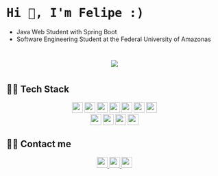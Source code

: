 <h1 align="left"> <samp> Hi 👋, I'm Felipe :) </h1> 
  
<!-- <p align="center"> 
I am a student of Software Engineering at the Federal University of Amazonas in Brazil, where I am a Junior Fellow in Research Initiation in the area of Data Science and Machine Learning. As an academic and future technology professional, I seek to improve my skills as a data scientist to contribute to DS communities. I'm passionate about technology also develop native Android apps using Kotlin
</p> -->
  
- Java Web Student with Spring Boot
- Software Engineering Student at the Federal University of Amazonas

</br>

<div id="main" align="center">
    <img 
        src="https://github-readme-stats.vercel.app/api?username=assuncaofelipe&hide=stars,contribs&count_private=true&show_icons=true"
        style="height: auto; margin-left: 20px; margin-right: 20px; padding: 10px;"/>
</div>

## 👨‍💻 Tech Stack

<section align="center"  >
    <img src="https://img.shields.io/badge/Java-007396?style=flat-square&logo=Java&logoColor=white" height="25"/>
    <img src="https://img.shields.io/badge/Javascript-ffb13b?style=flat-square&logo=javascript&logoColor=white" height="25"/>
    <img src="https://img.shields.io/badge/Python-3766AB?style=flat-square&logo=Python&logoColor=white" height="25"/>
    <img src="https://img.shields.io/badge/Kotlin-0095D5?style=flat-square&logo=kotlin&logoColor=white" height="25"/>    
    <img src="https://img.shields.io/badge/C-A8B9CC?style=flat-square&logo=C&logoColor=white" height="25"/>
    <img src="https://img.shields.io/badge/HTML-E34F26?style=flat-square&logo=html5&logoColor=white" height="25"/>
    <img src="https://img.shields.io/badge/CSS-1572B6?style=flat-square&logo=css3&logoColor=white" height="25"/> 
</section>

<section align="center">
    <img src="https://img.shields.io/badge/Spring-6DB33F?style=flat-square&logo=Spring&logoColor=white" height="25"/>
    <!--     <img src="https://img.shields.io/badge/Android-3DDC84?style=flat-square&logo=android&logoColor=white" height="25"/> -->
    <img src="https://img.shields.io/badge/Django-092E20?style=flat-square&logo=Django&logoColor=white" height="25"/>
    <img src="https://img.shields.io/badge/JSP-007396?style=flat-square&logo=java&logoColor=white" height="25"/>
    <img src="https://img.shields.io/badge/Mysql-E6B91E?style=flat-square&logo=MySql&logoColor=white" height="25"/>
</section>

  
<!--
<p align="center">
    <img src="https://img.shields.io/badge/OracleDB-F80000?style=flat-square&logo=oracle&logoColor=white"/>
    <img src="https://img.shields.io/badge/aws-333664?style=flat-square&logo=amazon-aws&logoColor=white"/>
</p>
-->

<!-- BANNER --> 
<!-- <img align='right' src="https://raw.githubusercontent.com/assuncaofelipe/assuncaofelipe/main/images/capas/capa2.png" width="360"> -->

## 🙋‍♂️ Contact me   
<section align="center">
  <a href="https://www.linkedin.com/in/assuncao-felipe/" target="_blank">
        <img src="https://img.shields.io/badge/linkedin-%230077B5.svg?&style=for-the-badge&logo=linkedin&logoColor=white" height="25">
  </a>
  <a href="https://www.instagram.com/diceloss/" target="_blank">
        <img src="https://img.shields.io/badge/instagram-%23E4405F.svg?&style=for-the-badge&logo=instagram&logoColor=white" height="25">
  </a>
  <a href="mailto:felippevassuncao@gmail.com" target="_blank">
        <img src="https://img.shields.io/badge/Gmail-D14836?style=for-the-badge&logo=gmail&logoColor=white&link=https://www.instagram.com/diceloss/" height="25"/>
  </a>
</section>
